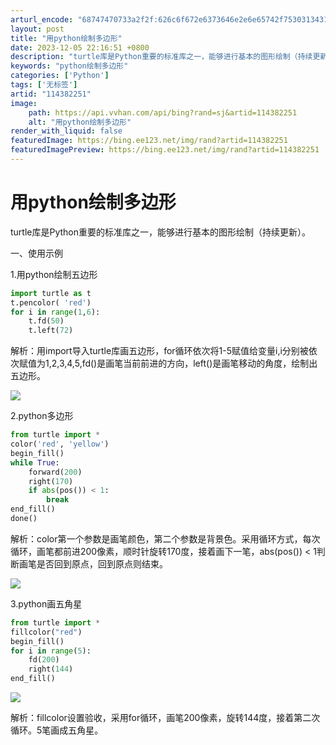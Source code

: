 ```yaml
---
arturl_encode: "68747470733a2f2f:626c6f672e6373646e2e6e65742f753031343132353032352f:61727469636c652f64657461696c732f313134333832323531"
layout: post
title: "用python绘制多边形"
date: 2023-12-05 22:16:51 +0800
description: "turtle库是Python重要的标准库之一，能够进行基本的图形绘制（持续更新）。_python绘制"
keywords: "python绘制多边形"
categories: ['Python']
tags: ['无标签']
artid: "114382251"
image:
    path: https://api.vvhan.com/api/bing?rand=sj&artid=114382251
    alt: "用python绘制多边形"
render_with_liquid: false
featuredImage: https://bing.ee123.net/img/rand?artid=114382251
featuredImagePreview: https://bing.ee123.net/img/rand?artid=114382251
---
```


# 用python绘制多边形

turtle库是Python重要的标准库之一，能够进行基本的图形绘制（持续更新）。

一、使用示例

1.用python绘制五边形

```python
import turtle as t
t.pencolor( 'red')
for i in range(1,6):
    t.fd(50)
    t.left(72)

```

解析：用import导入turtle库画五边形，for循环依次将1-5赋值给变量i,i分别被依次赋值为1,2,3,4,5,fd()是画笔当前前进的方向，left()是画笔移动的角度，绘制出五边形。

![](https://i-blog.csdnimg.cn/blog_migrate/dd1d7e1345574ccda6ff2c00a9fd626a.png)

2.python多边形

```python
from turtle import *
color('red', 'yellow')
begin_fill()
while True:
    forward(200)
    right(170)
    if abs(pos()) < 1:
        break
end_fill()
done()

```

解析：color第一个参数是画笔颜色，第二个参数是背景色。采用循环方式，每次循环，画笔都前进200像素，顺时针旋转170度，接着画下一笔，abs(pos()) < 1判断画笔是否回到原点，回到原点则结束。

![](https://i-blog.csdnimg.cn/blog_migrate/0c4a137272bfe1f813055c501d2552ae.png)

3.python画五角星

```python
from turtle import *
fillcolor("red")
begin_fill()
for i in range(5):
    fd(200)
    right(144)
end_fill()
```

![](https://i-blog.csdnimg.cn/blog_migrate/10081250a68b092ac9a44d01468ca5d5.png)

解析：fillcolor设置验收，采用for循环，画笔200像素，旋转144度，接着第二次循环。5笔画成五角星。